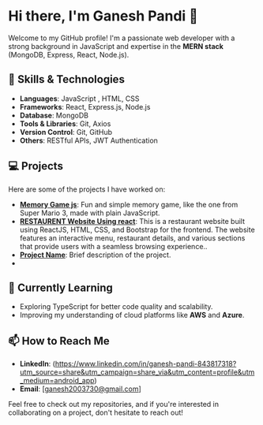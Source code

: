 # Hi there, I'm Ganesh Pandi 👋

Welcome to my GitHub profile! I'm a passionate web developer with a strong background in JavaScript and expertise in the **MERN stack** (MongoDB, Express, React, Node.js).

## 🚀 Skills & Technologies

- **Languages**: JavaScript , HTML, CSS
- **Frameworks**: React, Express.js, Node.js
- **Database**: MongoDB
- **Tools & Libraries**: Git, Axios
- **Version Control**: Git, GitHub
- **Others**: RESTful APIs, JWT Authentication

## 💻 Projects

Here are some of the projects I have worked on:

- **[Memory Game js](https://ganeshpandip.github.io/Memory-Game-in-java-scirpt/)**: Fun and simple memory game, like the one from Super Mario 3, made with plain JavaScript.
- **[RESTAURENT Website Using react]( https://ganeshpandip.github.io/E-commerce-in-React.js-and-Boostrap/)**: This is a restaurant website built using ReactJS, HTML, CSS, and Bootstrap for the frontend. The website features an interactive menu, restaurant details, and various sections that provide users with a seamless browsing experience..
- **[Project Name](link-to-your-project)**: Brief description of the project.
- 

## 🌱 Currently Learning

- Exploring TypeScript for better code quality and scalability.
- Improving my understanding of cloud platforms like **AWS** and **Azure**.

## 📫 How to Reach Me

- **LinkedIn**: (https://www.linkedin.com/in/ganesh-pandi-843817318?utm_source=share&utm_campaign=share_via&utm_content=profile&utm_medium=android_app)
- **Email**: [ganesh2003730@gmail.com]

Feel free to check out my repositories, and if you're interested in collaborating on a project, don't hesitate to reach out!
